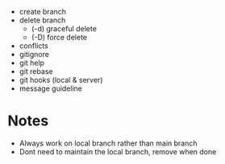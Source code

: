 
- create branch
- delete branch
	- (-d) graceful delete
	- (-D) force delete
- conflicts
- gitignore
- git help
- git rebase
- git hooks (local & server)
- message guideline

# Notes
- Always work on local branch rather than main branch
- Dont need to maintain the local branch, remove when done
